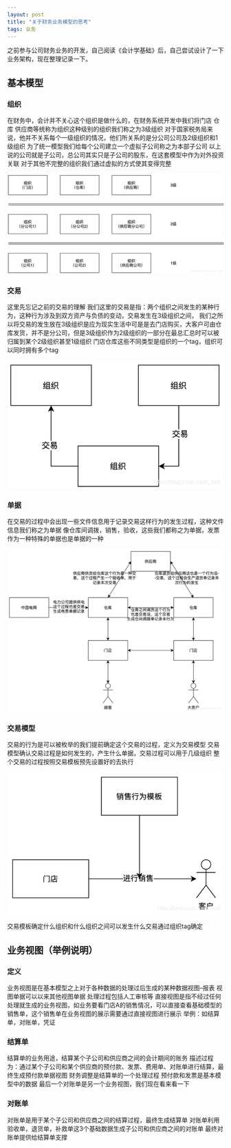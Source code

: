 ```yaml
---
layout: post
title: "关于财务业务模型的思考"
tags: 业务 
---
```


之前参与公司财务业务的开发，自己阅读《会计学基础》后，自己尝试设计了一下业务架构，现在整理记录一下。

## 基本模型

### 组织

在财务中，会计并不关心这个组织是做什么的，在财务系统开发中我们将门店 仓库 供应商等统称为组织这种级别的组织我们称之为3级组织
对于国家税务局来说，他并不关系每个一级组织的情况，他们所关系的是分公司公司及2级组织和1级组织
为了统一模型我们给每个公司建立一个虚拟子公司称之为本部子公司
以上说的公司就是子公司，总公司其实只是子公司的股东，在这套模型中作为对外投资关联
对于其他不完整的组织我们通过虚拟的方式使其变得完整

![在这里插入图片描述](../img/20200427230657238.png)

### 交易

这里先忘记之前的交易的理解
我们这里的交易是指：两个组织之间发生的某种行为，这种行为涉及到双方资产与负债的变动，交易发生在3级组织之间，
我们之所以将交易的发生放在3级组织是应为现实生活中可是是去门店购买，大客户可由仓库发货，并不是分公司，但是3级组织作为2级组织的一部分在最总汇总时可以被归属到某个2级组织甚至1级组织
门店仓库这些不同类型是组织的一个tag，组织可以同时拥有多个tag

![在这里插入图片描述](../img/202004272308004.png)

### 单据

在交易的过程中会出现一些文件信息用于记录交易这样行为的发生过程，这种文件信息我们称之为单据
像仓库间调拨，销售，验收，这些我们都称之为单据，发票作为一种特殊的单据也是单据的一种

![在这里插入图片描述](../img/2020042723085382.png)

### 交易模型

交易的行为是可以被枚举的我们提前确定这个交易的过程，定义为交易模型
交易模型确认交易过程是如何发生的，产生什么单据，交易过程可以用于几级组织
整个交易的过程按照交易模板预先设置好的去执行

![在这里插入图片描述](../img/20200427230929632.png)

交易模板确定什么组织和什么组织之间可以发生什么交易通过组织tag确定

## 业务视图（举例说明）

### 定义

业务视图是在基本模型之上对于各种数据的处理过后生成的某种数据视图–报表
视图单据可以以来其他视图单据
处理过程包括人工审核等
直接视图是指不经过任何处理就生成的业务视图，如业务要看门店A的销售情况，可以直接查看基础模型的销售单，这个销售单在业务视图的展示需要通过直接视图进行展示
举例：如结算单，对账单，凭证

### 结算单

结算单的业务用途，结算某个子公司和供应商之间的会计期间的账务
描述过程为：通过某个子公司和某个供应商的预付款、发票、费用单、对账单进行结算，最终生成预付款单据视图
财务调整是结算单的一个处理过程
预付款和发票是基本模型中的数据
最后一个对账单是另一个业务视图，我们现在看来看一下

### 对账单

对账单是用于某个子公司和供应商之间的结算过程，最终生成结算单
对账单利用验收单，退货单，补救单这3个基础数据生成子公司和供应商之间的对账单
最终对账单提供给结算单支撑